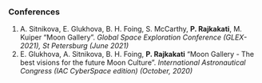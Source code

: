 <div>
	<h3>Conferences</h3>
	<ol>
		<li> 
			A. Sitnikova, E. Glukhova, B. H. Foing, S. McCarthy, <b>P. Rajkakati</b>, M. Kuiper
			“Moon Gallery”. 
			<i> Global Space Exploration Conference (GLEX-2021), St Petersburg (June 2021) </i>
		</li>
		<li> 
			E. Glukhova, A. Sitnikova, B. H. Foing, <b>P. Rajkakati</b>
			“Moon Gallery - The best visions for the future Moon Culture”.
			<i> International Astronautical Congress (IAC CyberSpace edition) (October, 2020) </i>
		</li>
	</ol>
	
</div>
